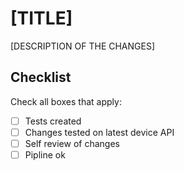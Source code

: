 # [TITLE]

[DESCRIPTION OF THE CHANGES]

## Checklist

Check all boxes that apply:

- [ ] Tests created
- [ ] Changes tested on latest device API
- [ ] Self review of changes
- [ ] Pipline ok
